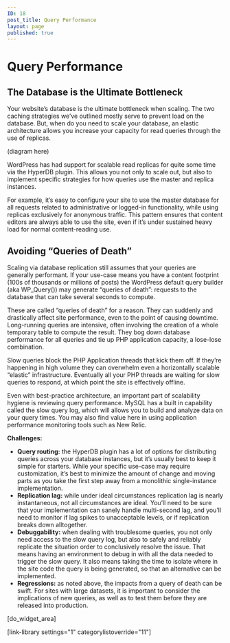```yaml
---
ID: 18
post_title: Query Performance
layout: page
published: true
---
```


# Query Performance

## The Database is the Ultimate Bottleneck

Your website’s database is the ultimate bottleneck when scaling. The two caching strategies we’ve outlined mostly serve to prevent load on the database. But, when do you need to scale your database, an elastic architecture allows you increase your capacity for read queries through the use of replicas.

(diagram here)

WordPress has had support for scalable read replicas for quite some time via the HyperDB plugin. This allows you not only to scale out, but also to implement specific strategies for how queries use the master and replica instances.

For example, it’s easy to configure your site to use the master database for all requests related to administrative or logged-in functionality, while using replicas exclusively for anonymous traffic. This pattern ensures that content editors are always able to use the site, even if it’s under sustained heavy load for normal content-reading use.

## Avoiding “Queries of Death”

Scaling via database replication still assumes that your queries are generally performant. If your use-case means you have a content footprint (100s of thousands or millions of posts) the WordPress default query builder (aka WP_Query()) may generate “queries of death”: requests to the database that can take several seconds to compute.

These are called “queries of death” for a reason. They can suddenly and drastically affect site performance, even to the point of causing downtime. Long-running queries are intensive, often involving the creation of a whole temporary table to compute the result. They bog down database performance for all queries and tie up PHP application capacity, a lose-lose combination.

Slow queries block the PHP Application threads that kick them off. If they’re happening in high volume they can overwhelm even a horizontally scalable “elastic” infrastructure. Eventually all your PHP threads are waiting for slow queries to respond, at which point the site is effectively offline.

Even with best-practice architecture, an important part of scalability hygiene is reviewing query performance. MySQL has a built in capability called the slow query log, which will allows you to build and analyze data on your query times. You may also find value here in using application performance monitoring tools such as New Relic.

**Challenges:**

*   **Query routing:** the HyperDB plugin has a lot of options for distributing queries across your database instances, but it’s usually best to keep it simple for starters. While your specific use-case may require customization, it’s best to minimize the amount of change and moving parts as you take the first step away from a monolithic single-instance implementation.
*   **Replication lag:** while under ideal circumstances replication lag is nearly instantaneous, not all circumstances are ideal. You’ll need to be sure that your implementation can sanely handle multi-second lag, and you’ll need to monitor if lag spikes to unacceptable levels, or if replication breaks down alltogether. 
*   **Debuggability:** when dealing with troublesome queries, you not only need access to the slow query log, but also to safely and reliably replicate the situation order to conclusively resolve the issue. That means having an environment to debug in with all the data needed to trigger the slow query. It also means taking the time to isolate where in the site code the query is being generated, so that an alternative can be implemented.
*   **Regressions:** as noted above, the impacts from a query of death can be swift. For sites with large datasets, it is important to consider the implications of new queries, as well as to test them before they are released into production. 

[do_widget_area]

[link-library settings="1" categorylistoverride="11"]
